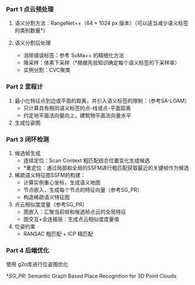 ### Part 1  点云预处理

1. 语义分割方法：RangeNet++（$64 \times 1024 ~ \mathrm{px}$ 版本）（可以适当减少语义标签的类别数量*）

2. 语义分割后处理
   - 消除错误标签：参考 SuMa++ 的精细化方法
   - 降采样：体素下采样（*根据先验知识确定每个语义标签的下采样率）
   - 实例分割：CVC聚类

### Part 2  里程计

1. 最小化特征点到边或平面的距离，并引入语义标签的限制：（参考SA-LOAM）
   - 只计算具有相同语义标签的点-线或点-平面距离
   - 约定地平面法向量向上，建筑物平面法向量水平
2. 生成位姿图

### Part 3  闭环检测

1. 候选帧生成
   - 连续定位：Scan Context 粗匹配结合位置变化生成候选
   - *重定位：通过局部和全局的SSFM进行粗匹配获取最近的关键帧作为候选
2. 稀疏语义特征图SSFM的构建：
   - 计算实例重心坐标，生成语义地图
   - 节点嵌入，生成每个节点的特征向量（参考SG_PR）
   - 构造稀疏语义特征图
3. 点云相似度度量（参考SG_PR）
   - 图嵌入：汇聚当前帧和候选帧点云的全局特征
   - 图交互+全连接层：生成点云相似度度量值
4. 位姿约束
   - RANSAC 粗匹配 + ICP 精匹配

### Part 4  后端优化

使用 g2o库进行位姿图优化

**SG_PR*: Semantic Graph Based Place Recognition for 3D Point Clouds